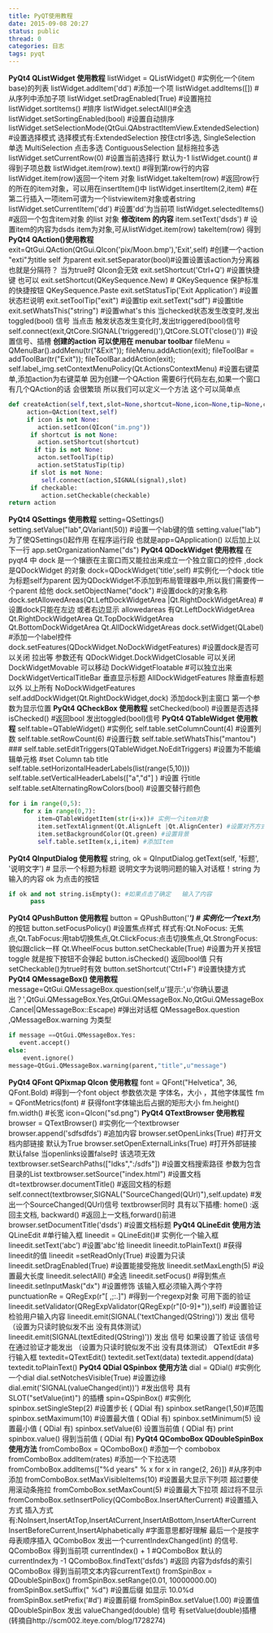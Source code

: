 ```yaml
---
title: PyQT使用教程
date: 2015-09-08 20:27
status: public
thread: 0
categories: 日志
tags: pyqt
---
```

**PyQt4 QListWidget 使用教程**
listWidget = QListWidget() #实例化一个(item base)的列表
listWidget.addItem('dd') #添加一个项
listWidget.addItems([]) # 从序列中添加子项
listWidget.setDragEnabled(True) #设置拖拉
listWidget.sortItems() #排序
listWidget.selectAll()#全选
listWidget.setSortingEnabled(bool) #设置自动排序
listWidget.setSelectionMode(QtGui.QAbstractItemView.ExtendedSelection) #设置选择模式
选择模式有:ExtendedSelection 按住ctrl多选, SingleSelection 单选 MultiSelection 点击多选 ContiguousSelection 鼠标拖拉多选
listWidget.setCurrentRow(0) #设置当前选择行 默认为-1
listWidget.count() #得到子项总数
listWidget.item(row).text() #得到第row行的内容listWidget.item(row)返回一个item 对象
listWidget.takeItem(row) #返回row行的所在的item对象，可以用在insertItem()中
listWidget.insertItem(2,item) #在第二行插入一项item可谓为一个listviewitem对象或者string
listWidget.setCurrentItem('dd') #设置'dd'为当前项
listWidget.selectedItems() #返回一个包含item对象 的list 对象
**修改item 的内容**
item.setText('dsds') # 设置item的内容为dsds item为对象,可从listWidget.item(row) takeItem(row) 得到
**PyQt4 QAction()使用教程**
exit=QtGui.QAction(QtGui.QIcon('pix/Moon.bmp'),'Exit',self) #创建一个action "exti"为title self 为parent
exit.setSeparator(bool)#设置设置该action为分离器 也就是分隔符？ 当为true时 QIcon会无效
exit.setShortcut('Ctrl+Q') #设置快捷键
也可以 exit.setShortcut(QKeySequence.New) # QKeySequence 保护标准的快捷按钮 QKeySequence.Paste
exit.setStatusTip('Exit Application') #设置状态栏说明
exit.setToolTip("exit") #设置tip
exit.setText("sdf") #设置title
exit.setWhatsThis("string") #设置what's this
当checked状态发生改变时,发出toggled(bool) 信号
当点击 触发状态发生变化时,发出triggered(bool)信号
self.connect(exit,QtCore.SIGNAL('triggered()'),QtCore.SLOT('close()')) #设置信号、插槽
**创建的action 可以使用在 menubar toolbar**
fileMenu = QMenuBar().addMenu(tr("&Exit"));
fileMenu.addAction(exit);
fileToolBar = addToolBar(tr("Exit"));
fileToolBar.addAction(exit);
self.label_img.setContextMenuPolicy(Qt.ActionsContextMenu) #设置右键菜单,添加action为右键菜单
因为创建一个QAction 需要6行代码左右,如果一个窗口有几个QAction的话 会很繁琐 所以我们可以定义一个方法 这个可以简单点
```python
def createAction(self,text,slot=None,shortcut=None,icon=None,tip=None,checkable=False,signal="triggered()"):
     action=QAction(text,self)
     if icon is not None:
        action.setIcon(QIcon("im.png"))
      if shortcut is not None:
        action.setShortcut(shortcut)
       if tip is not None:
        acton.setToolTip(tip)
        action.setStatusTip(tip)
      if slot is not None:
         self.connect(action,SIGNAL(signal),slot)
      if checkable:
         action.setCheckable(checkable)
return action
```
**PyQt4 QSettings 使用教程**
setting=QSettings()
setting.setValue("lab",QVariant(50)) #设置一个lab键的值
setting.value("lab")
为了使QSettings()起作用 在程序运行段 也就是app=QApplication() 以后加上以下一行 app.setOrganizationName("ds")
**PyQt4 QDockWidget 使用教程**
在pyqt4 中 dock 是一个镶嵌在主窗口而又能拉出来成立一个独立窗口的控件 ,dock是QDockWidget 的对象
dock=QDockWidget('title',self) #实例化一个dock title为标题self为parent 因为QDockWidget不添加到布局管理器中,所以我们需要传一个parent 给他
dock.setObjectName("dock") #设置dock的对象名称
dock.setAllowedAreas(Qt.LeftDockWidgetArea |Qt.RightDockWidgetArea) #设置dock只能在左边 或者右边显示
allowedareas 有Qt.LeftDockWidgetArea Qt.RightDockWidgetArea Qt.TopDockWidgetArea Qt.BottomDockWidgetArea Qt.AllDockWidgetAreas
dock.setWidget(QLabel) #添加一个label控件
dock.setFeatures(QDockWidget.NoDockWidgetFeatures) #设置dock是否可以关闭 拉出等
参数还有 QDockWidget.DockWidgetClosable 可以关闭 DockWidgetMovable 可以移动
DockWidgetFloatable #可以独立出来 DockWidgetVerticalTitleBar 垂直显示标题 AllDockWidgetFeatures 除垂直标题以外 以上所有 NoDockWidgetFeatures
self.addDockWidget(Qt.RightDockWidget,dock) 添加dock到主窗口 第一个参数为显示位置
**PyQt4 QCheckBox 使用教程**
setChecked(bool) #设置是否选择
isChecked() #返回bool
发出toggled(bool)信号
 **PyQt4 QTableWidget 使用教程**
self.table=QTableWidget() #实例化
self.table.setColumnCount(4) #设置列数
self.table.setRowCount(6) #设置行数
self.table.setWhatsThis("mantou") ###
self.table.setEditTriggers(QTableWidget.NoEditTriggers) #设置为不能编辑单元格
   #set Column tab title
self.table.setHorizontalHeaderLabels(list(range(5,10)))
self.table.setVerticalHeaderLabels(["a","d"] ) #设置 行title
self.table.setAlternatingRowColors(bool) #设置交替行颜色
```python
for i in range(0,5):
    for x in range(0,7):
        item=QTableWidgetItem(str(i+x))# 实例一个item对象
        item.setTextAlignment(Qt.AlignLeft |Qt.AlignCenter) #设置对齐方式
        item.setBackgroundColor(Qt.green) #设置背景
        self.table.setItem(x,i,item) #添加Item
```
**PyQt4 QInputDialog 使用教程**
string, ok = QInputDialog.getText(self, '标题', '说明文字') #   显示一个标题为标题 说明文字为说明问题的输入对话框！string 为输入的内容 ok 为点击的按钮
```python
if ok and not string.isEmpty(): #如果点击了确定   输入了内容
      pass
```
**PyQt4 QPushButton 使用教程**
button = QPushButton('***') # 实例化一个text为***)的按钮
button.setFocusPolicy() #设置焦点样式 样式有:Qt.NoFocus: 无焦点,Qt.TabFocus:用tab切换焦点,Qt.ClickFocus:点击切换焦点,Qt.StrongFocus:貌似跟click一样 Qt.WheelFocus
button.setCheckable(True) #设置为开关按钮 toggle 就是按下按钮不会弹起
button.isChecked() 返回bool值 只有setCheckable()为true时有效
button.setShortcut('Ctrl+F') #设置快捷方式
**PyQt4 QMessageBox() 使用教程**
message=QtGui.QMessageBox.question(self,u'提示:',u'你确认要退出？',QtGui.QMessageBox.Yes,QtGui.QMessageBox.No,QtGui.QMessageBox.Cancel|QMessageBox::Escape) #弹出对话框 QMessageBox.question ,QMessageBox.warning 为类型
```python
if message ==QtGui.QMessageBox.Yes:
   event.accept()
else:
    event.ignore()       
message=QtGui.QMessageBox.warning(parent,"title",u"message")
```
**PyQt4 QFont QPixmap QIcon 使用教程**
font = QFont("Helvetica", 36, QFont.Bold) #得到一个font object 参数依次是 字体名，大小 ，其他字体属性
fm = QFontMetrics(font) # 获得font字体输出后占据的矩形大小
fm.height() fm.width() #长宽
icon=QIcon("sd.png")
**PyQt4 QTextBrowser 使用教程**
browser = QTextBrowser() #实例化一个textbrowser
browser.append('sdfsdfds') #追加内容
browser.setOpenLinks(True) #打开文档内部链接 默认为True
browser.setOpenExternalLinks(True) #打开外部链接 默认false 当openlinks设置false时 该选项无效
textbrowser.setSearchPaths(["ldks",":/sdfs"]) #设置文档搜索路径 参数为包含目录的List
textbrowser.setSource("index.html") #设置文档
dt=textbrowser.documentTitle() #返回文档的标题
self.connect(textbrowser,SIGNAL("SourceChanged(QUrl)"),self.update) #发出一个SourceChanged(QUrl)信号
textbrowser同时 具有以下插槽: home() :返回主文档, backward() #返回上一文档,forward()前进
browser.setDocumentTitle('dsds') #设置文档标题
**PyQt4 QLineEdit 使用方法**
QLineEdit #单行输入框
lineedit = QLineEdit()# 实例化一个输入框
lineedit.setText(‘abc’)  #设置'abc'给 lineedit 
lineedit.toPlainText()   #获得lineedit的值
lineedit =setReadOnly(True) #设置为只读
lineedit.setDragEnabled(True) #设置能接受拖放
lineedit.setMaxLength(5) #设置最大长度
lineedit.selectAll() #全选
lineedit.setFocus() #得到焦点
lineedit.setInputMask("dx") #设置修饰 该输入框必须输入两个字符
punctuationRe = QRegExp(r"[ ,;:.]") #得到一个regexp对象 可用下面的验证
lineedit.setValidator(QRegExpValidator(QRegExp(r"[0-9]+")),self) #设置验证 检验用户输入内容
lineedit.emit(SIGNAL('textChanged(QString)')) 发出 信号 （设置为只读时貌似发不出 没有具体测试）
lineedit.emit(SIGNAL(textEdited(QString)')) 发出 信号 如果设置了验证 该信号在通过验证才能发出 （设置为只读时貌似发不出 没有具体测试）
QTextEdit  #多行输入框
textedit=QTextEdit()
textedit.setText(data)
textedit.append(data)
textedit.toPlainText() 
**PyQt4 QDial QSpinbox 使用方法**
dial = QDial() #实例化一个dial
dial.setNotchesVisible(True) #设置边缘
dial.emit('SIGNAL(valueChanged(int))') #发出信号
具有 SLOT("setValue(int)") 的插槽
spin=QSpinBox() #实例化
spinbox.setSingleStep(2) #设置步长 ( QDial 有)
spinbox.setRange(1,50)#范围
spinbox.setMaximum(10) #设置最大值 ( QDial 有)
spinbox.setMinimum(5) 设置最小值 ( QDial 有)
spinbox.setValue(6) 设置当前值 ( QDial 有)
print spinbox.value() 得到当前值 ( QDial 有)
**PyQt4 QComboBox QDoubleSpinBox 使用方法**
fromComboBox = QComboBox() #添加一个 combobox
fromComboBox.addItem(rates) #添加一个下拉选项
fromComboBox.addItems(["%d years" % x for x in range(2, 26)]) #从序列中添加
fromComboBox.setMaxVisibleItems(10) #设置最大显示下列项 超过要使用滚动条拖拉
fromComboBox.setMaxCount(5) #设置最大下拉项 超过将不显示
fromComboBox.setInsertPolicy(QComboBox.InsertAfterCurrent) #设置插入方式
插入方式有:NoInsert,InsertAtTop,InsertAtCurrent,InsertAtBottom,InsertAfterCurrent
InsertBeforeCurrent,InsertAlphabetically #字面意思都好理解 最后一个是按字母表顺序插入
QComboBox 发出一个currentIndexChanged(int) 的信号.
QComboBox 得到当前项 currentIndex() + 1 #QComboBox 默认的currentIndex为 -1
QComboBox.findText('dsfds') #返回 内容为dsfds的索引
QComboBox 得到当前项文本内容currentText()
fromSpinBox = QDoubleSpinBox()
fromSpinBox.setRange(0.01, 10000000.00)
fromSpinBox.setSuffix(" %d") #设置后缀 如显示 10.0%d
fromSpinBox.setPrefix('#d') #设置前缀
fromSpinBox.setValue(1.00) #设置值
QDoubleSpinBox 发出 valueChanged(double) 信号 有setValue(double)插槽
(转摘自http://scm002.iteye.com/blog/1728274)
